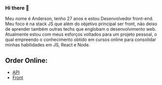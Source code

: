 ### Hi there 👋

Meu nome é Anderson, tenho 27 anos e estou Desenvolvedor front-end. Meu foco é na stack JS que além do objetivo principal ser front, não deixo de aprender também outras techs que englobam o desenvolvimento web. Atualmente estou com meus esforços voltados para um projeto pessoal, o qual empreendo o conhecimento obtido em cursos online para consolidar minhas habilidades em JS, React e Node.

## Order Online:

- [API](https://github.com/andersonsilvapp/api-order-online)
- [Front](https://github.com/andersonsilvapp/front-order-online)
<!--
**andersonsilvapp/andersonsilvapp** is a ✨ _special_ ✨ repository because its `README.md` (this file) appears on your GitHub profile.

Here are some ideas to get you started:

- 🔭 I’m currently working on ...
- 🌱 I’m currently learning ...
- 👯 I’m looking to collaborate on ...
- 🤔 I’m looking for help with ...
- 💬 Ask me about ...
- 📫 How to reach me: ...
- 😄 Pronouns: ...
- ⚡ Fun fact: ...
-->
